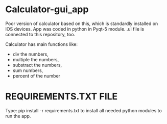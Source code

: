 # Calculator-gui_app
Poor version of calculator based on this, which is standardly installed on IOS devices.
App was coded in python in Pyqt-5 module.
.ui file is connected to this repository, too.

Calculator has main functions like: 
- div the numbers,
- multiple the numbers,
- substract the numbers,
- sum numbers,
- percent of the number

# REQUIREMENTS.TXT FILE
Type:
pip install -r requirements.txt
to install all needed python modules to run
the app.
